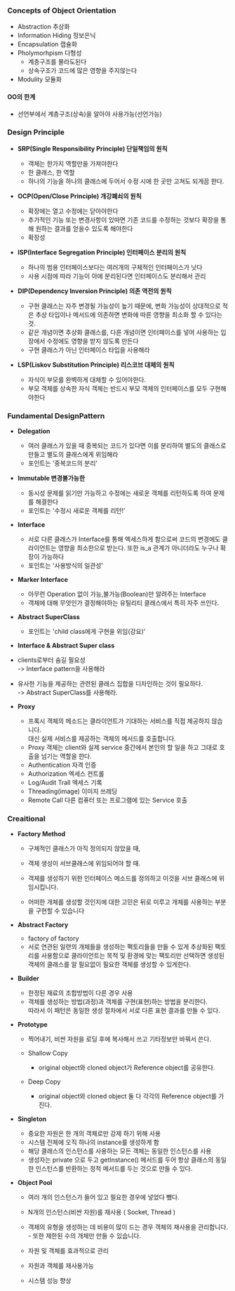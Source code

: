 ### Concepts of Object Orientation
- Abstraction 추상화
- Information Hiding 정보은닉
- Encapsulation 캡슐화
- Pholymorhpism 다형성
  - 계층구조를 몰라도된다
  - 상속구조가 코드에 많은 영향을 주지않는다
- Modulity 모듈화

#### OO의 한계
- 선언부에서 계층구조(상속)을 알아야 사용가능(선언가능)

### Design Principle

- **SRP(Single Responsibility Principle) 단일책임의 원칙**
  - 객체는 한가지 역할만을 가져야한다
  - 한 클래스, 한 역할
  - 하나의 기능을 하나의 클래스에 두어서 수정 시에 한 곳만 고쳐도 되게끔 한다.

- **OCP(Open/Close Principle) 개강폐쇠의 원칙**
  - 확장에는 열고 수정에는 닫아야한다
  - 추가적인 기능 또는 변경사항이 있따면 기존 코드를 수정하는 것보다 확장을 통해 원하는 결과를 얻을수 있도록 해야한다
  - 확장성

- **ISP(Interface Segregation Principle) 인터페이스 분리의 원칙**
  - 하나의 범용 인터페이스보다는 여러개의 구체적인 인터페이스가 낫다
  - 사용 시점에 따라 기능이 아에 분리된다면 인터페이스도 분리해서 관리

- **DIP(Dependency Inversion Principle) 의존 역전의 원칙**
  - 구현 클래스는 자주 변경될 가능성이 높기 때문에, 변화 가능성이 상대적으로 적은 추상 타입이나 메서드에 의존하면 변화에 따른 영향을 최소화 할 수 있다는 것.
  - 같은 개념이면 추상화 클래스를, 다른 개념이면 인터페이스를 넣어 사용하는 입장에서 수정에도 영향을 받지 않도록 만든다
  - 구현 클래스가 아닌 인터페이스 타입을 사용해라

- **LSP(Liskov Substitution Principle) 리스코브 대체의 원칙**
  - 자식이 부모를 완벽하게 대체할 수 있어야한다.
  - 부모 객체를 상속한 자식 객체는 반드시 부모 객체의 인터페이스를 모두 구현해야한다


### Fundamental DesignPattern

- **Delegation**
  - 여러 클래스가 있을 때 중복되는 코드가 있다면 이를 분리하여 별도의 클래스로 만들고 별도의 클래스에게 위임해라
  - 포인트는 '중복코드의 분리'

- **Immutable 변경불가능한**
  - 동시성 문제를 읽기만 가능하고 수정에는 새로운 객체를 리턴하도록 하여 문제를 해결한다
  - 포인트는 '수정시 새로운 객체를 리턴!'

- **Interface**
  - 서로 다른 클래스가 Interface를 통해 엑세스하게 함으로써 코드의 변경에도 클라이언트는 영향을 최소한으로 받는다. 또한 is_a 관계가 아니더라도 누구나 확장이 가능하다
  - 포인트는 '사용방식의 일관성'

- **Marker Interface**
  - 아무런 Operation 없이 가능,불가능(Boolean)만 알려주는 Interface
  - 객체에 대해 무엇인가 결정해야하는 유틸리티 클래스에서 특히 자주 쓰인다.

- **Abstract SuperClass**
  - 포인트는 'child class에게 구현을 위임(강요)'

- **Interface & Abstract Super class**
- clients로부터 숨길 필요성  
  -> Interface pattern을 사용해라

- 유사한 기능을 제공하는 관련된 클래스 집합을 디자인하는 것이 필요하다.  
  -> Abstract SuperClass를 사용해라.

- **Proxy**
  - 프록시 객체의 메소드는 클라이언트가 기대하는 서비스를 직접 제공하지 않습니다.  
    대신 실제 서비스를 제공하는 객체의 메서드를 호출합니다.
  - Proxy 객체는 client와 실제 service 중간에서 본인의 할 일을 하고 그대로 호출을 넘기는 역할을 한다.
  - Authentication 자격 인증
  - Authorization 엑세스 컨트롤
  - Log/Audit Trall 엑세스 기록
  - Threading(image) 이미지 쓰레딩
  - Remote Call 다른 컴퓨터 또는 프로그램에 있는 Service 호출

### Creaitional

- **Factory Method**
  - 구체적인 클래스가 아직 정의되지 않았을 때,  
  - 객체 생성이 서브클래스에 위임되어야 할 때.

  - 객체를 생성하기 위한 인터페이스 메소드를 정의하고 이것을 서브 클래스에 위임시킵니다.
  - 어떠한 개체를 생성할 것인지에 대한 고민은 뒤로 미루고 개체를 사용하는 부분을 구현할 수 있습니다

- **Abstract Factory**
  - factory of factory
  - 서로 연관된 일련의 개체들을 생성하는 팩토리들을 만들 수 있게 추상화된 팩토리를 사용함으로 
    클라이언트는 목적 및 환경에 맞는 팩토리만 선택하면 생성된 객체의 클래스를 알 필요없이 필요한 객체를 생성할 수 있게한다.

- **Builder**
  - 한정된 재료의 조합방법이 다른 경우 사용
  - 객체를 생성하는 방법(과정)과 객체를 구현(표현)하는 방법을 분리한다.  
    따라서 이 패턴은 동일한 생성 절차에서 서로 다른 표현 결과를 만들 수 있다.

- **Prototype**
  - 찍어내기, 비싼 자원을 로딩 후에 복사해서 쓰고 기타정보만 바꿔서 쓴다.

  - Shallow Copy
    - original object와 cloned object가 Reference object를 공유한다.

  - Deep Copy
    - original object와 cloned object 둘 다 각각의 Reference object를 가진다.

- **Singleton**
  - 중요한 자원은 한 개의 객체로만 강제 하기 위해 사용
  - 시스템 전체에 오직 하나의 instance를 생성하게 함
  - 해당 클래스의 인스턴스를 사용하는 모든 객체는 동일한 인스턴스를 사용
  - 생성자는 private 으로 두고 getInstance() 메서드를 두어 항상 클래스의 동일한 인스턴스를 반환하는 정적 메서드를 두는 것으로 만들 수 있다.

- **Object Pool**
  - 여러 개의 인스턴스가 들어 있고 필요한 경우에 넣었다 뺐다.
  - N개의 인스턴스(비싼 자원)를 재사용 ( Socket, Thread )
  - 객체의 유형을 생성하는 데 비용이 많이 드는 경우 객체의 재사용을 관리합니다. - 또한 제한된 수의 개체만 만들 수 있습니다.

  - 자원 및 객체를 효과적으로 관리
  - 자원과 객체를 재사용가능
  - 시스템 성능 향상
